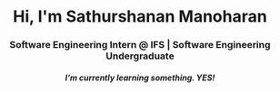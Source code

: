 <h1 align="center">Hi, I'm Sathurshanan Manoharan</h1>
<h3 align="center">Software Engineering Intern @ IFS | Software Engineering Undergraduate</h3>

<h5 align="center">I’m currently learning something. YES!</h5>
